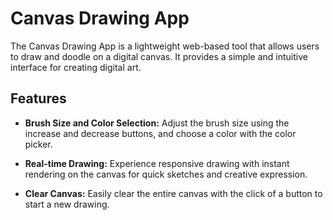 # Canvas Drawing App

The Canvas Drawing App is a lightweight web-based tool that allows users to draw and doodle on a digital canvas. It provides a simple and intuitive interface for creating digital art.

## Features

- **Brush Size and Color Selection:** Adjust the brush size using the increase and decrease buttons, and choose a color with the color picker.
  
- **Real-time Drawing:** Experience responsive drawing with instant rendering on the canvas for quick sketches and creative expression.

- **Clear Canvas:** Easily clear the entire canvas with the click of a button to start a new drawing.

